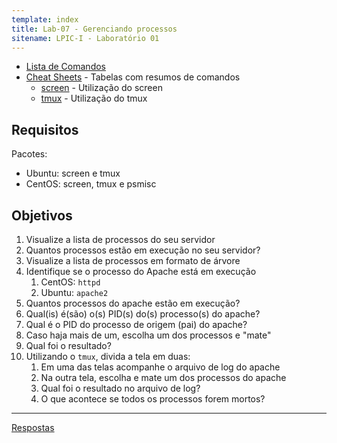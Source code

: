 ```yaml
---
template: index
title: Lab-07 - Gerenciando processos
sitename: LPIC-I - Laboratório 01
---
```


- [Lista de Comandos](../comandos.md)
- [Cheat Sheets](../../cheatsheets) - Tabelas com resumos de comandos
    - [screen](../../cheatsheets/screen.md) - Utilização do screen
    - [tmux](../../cheatsheets/tmux.md) - Utilização do tmux

## Requisitos

Pacotes:
- Ubuntu: screen e tmux
- CentOS: screen, tmux e psmisc


## Objetivos

1. Visualize a lista de processos do seu servidor
2. Quantos processos estão em execução no seu servidor?
3. Visualize a lista de processos em formato de árvore
4. Identifique se o processo do Apache está em execução
    1. CentOS: `httpd`
    2. Ubuntu: `apache2`
5. Quantos processos do apache estão em execução?
6. Qual(is) é(são) o(s) PID(s) do(s) processo(s) do apache?
7. Qual é o PID do processo de origem (pai) do apache?
8. Caso haja mais de um, escolha um dos processos e "mate"
9. Qual foi o resultado?
10. Utilizando o `tmux`, divida a tela em duas:
    1. Em uma das telas acompanhe o arquivo de log do apache
    2. Na outra tela, escolha e mate um dos processos do apache
    3. Qual foi o resultado no arquivo de log?
    4. O que acontece se todos os processos forem mortos?


------------
[Respostas](respostas.md)

